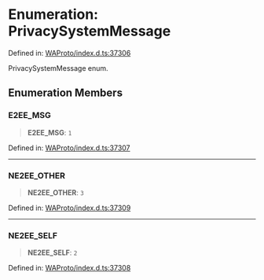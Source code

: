 # Enumeration: PrivacySystemMessage

Defined in: [WAProto/index.d.ts:37306](https://github.com/Fokusdotid/Baileys/blob/eb819228f591f9a29a091aefc3a8c91a38d77089/WAProto/index.d.ts#L37306)

PrivacySystemMessage enum.

## Enumeration Members

### E2EE\_MSG

> **E2EE\_MSG**: `1`

Defined in: [WAProto/index.d.ts:37307](https://github.com/Fokusdotid/Baileys/blob/eb819228f591f9a29a091aefc3a8c91a38d77089/WAProto/index.d.ts#L37307)

***

### NE2EE\_OTHER

> **NE2EE\_OTHER**: `3`

Defined in: [WAProto/index.d.ts:37309](https://github.com/Fokusdotid/Baileys/blob/eb819228f591f9a29a091aefc3a8c91a38d77089/WAProto/index.d.ts#L37309)

***

### NE2EE\_SELF

> **NE2EE\_SELF**: `2`

Defined in: [WAProto/index.d.ts:37308](https://github.com/Fokusdotid/Baileys/blob/eb819228f591f9a29a091aefc3a8c91a38d77089/WAProto/index.d.ts#L37308)
